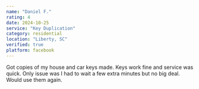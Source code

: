 ```yaml
---
name: "Daniel F."
rating: 4
date: 2024-10-25
service: "Key Duplication"
category: residential
location: "Liberty, SC"
verified: true
platform: facebook
---
```


Got copies of my house and car keys made. Keys work fine and service was quick. Only issue was I had to wait a few extra minutes but no big deal. Would use them again.
